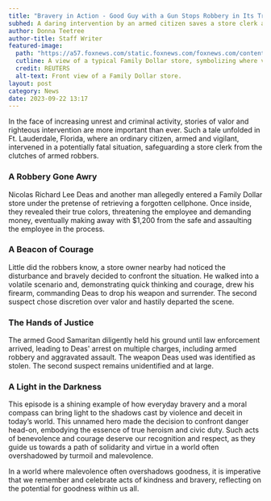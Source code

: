 ```yaml
---
title: "Bravery in Action - Good Guy with a Gun Stops Robbery in Its Tracks!"
subhed: A daring intervention by an armed citizen saves a store clerk and halts a violent theft at Family Dollar
author: Donna Teetree
author-title: Staff Writer
featured-image: 
  path: "https://a57.foxnews.com/static.foxnews.com/foxnews.com/content/uploads/2023/09/720/405/familydollar2.png?ve=1&tl=1"
  cutline: A view of a typical Family Dollar store, symbolizing where valor unexpectedly emerged.
  credit: REUTERS
  alt-text: Front view of a Family Dollar store.
layout: post
category: News
date: 2023-09-22 13:17
---
```


In the face of increasing unrest and criminal activity, stories of valor and righteous intervention are more important than ever. Such a tale unfolded in Ft. Lauderdale, Florida, where an ordinary citizen, armed and vigilant, intervened in a potentially fatal situation, safeguarding a store clerk from the clutches of armed robbers.

### A Robbery Gone Awry
Nicolas Richard Lee Deas and another man allegedly entered a Family Dollar store under the pretense of retrieving a forgotten cellphone. Once inside, they revealed their true colors, threatening the employee and demanding money, eventually making away with $1,200 from the safe and assaulting the employee in the process.

### A Beacon of Courage
Little did the robbers know, a store owner nearby had noticed the disturbance and bravely decided to confront the situation. He walked into a volatile scenario and, demonstrating quick thinking and courage, drew his firearm, commanding Deas to drop his weapon and surrender. The second suspect chose discretion over valor and hastily departed the scene.

### The Hands of Justice
The armed Good Samaritan diligently held his ground until law enforcement arrived, leading to Deas' arrest on multiple charges, including armed robbery and aggravated assault. The weapon Deas used was identified as stolen. The second suspect remains unidentified and at large.

### A Light in the Darkness
This episode is a shining example of how everyday bravery and a moral compass can bring light to the shadows cast by violence and deceit in today’s world. This unnamed hero made the decision to confront danger head-on, embodying the essence of true heroism and civic duty. Such acts of benevolence and courage deserve our recognition and respect, as they guide us towards a path of solidarity and virtue in a world often overshadowed by turmoil and malevolence.

In a world where malevolence often overshadows goodness, it is imperative that we remember and celebrate acts of kindness and bravery, reflecting on the potential for goodness within us all.
